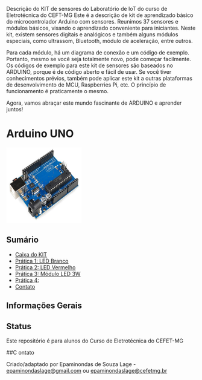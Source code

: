 
Descrição do KIT de sensores do Laboratório de IoT do curso de Eletrotécnica do CEFT-MG
Este é a descrição de  kit de aprendizado básico do microcontrolador Arduino com  sensores. Reunimos 37 sensores e módulos básicos, visando o aprendizado conveniente para iniciantes. Neste kit, existem sensores digitais e analógicos e também alguns módulos especiais, como ultrassom, Bluetooth, módulo de aceleração, entre outros.

Para cada módulo, há um diagrama de conexão e um código de exemplo. Portanto, mesmo se você seja totalmente novo, pode começar facilmente. Os códigos de exemplo para este kit de sensores são baseados no ARDUINO, porque é de código aberto e fácil de usar. Se você tiver conhecimentos prévios, também pode aplicar este kit a outras plataformas de desenvolvimento de MCU, Raspberries Pi, etc. O princípio de funcionamento é praticamente o mesmo.

Agora, vamos abraçar este mundo fascinante de ARDUINO e aprender juntos!
# Arduino UNO

<img src="https://github.com/Epaminondaslage/Arduino-Uno/blob/master/Figuras/Arduino%20Uno%20R3.png" height="200" width="200">

## Sumário
* [Caixa do KIT](#caixa_kit)
* [Prática 1:  LED Branco ](#/Lab-IoT-ELE-CEFET/blob/master/pratica_01)
* [Prática 2:  LED Vermelho](#pratica_2)
* [Prática 3:  Módulo LED 3W](#pratica_3)
* [Prática 4:   ](#pratica_4)
* [Contato](#contato)

<h2 id="informacoes_gerais">Informações Gerais</h2>

## Status

Este repositório é para alunos do Curso de Eletrotécnica do CEFET-MG

##C ontato

Criado/adaptado por Epaminondas de Souza Lage - epaminondaslage@gmail.com ou epaminondaslage@cefetmg.br
